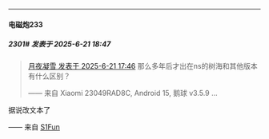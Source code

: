 ﻿
*****

####  电磁炮233  
##### 2301#       发表于 2025-6-21 18:47

<blockquote><a href="httphttps://stage1st.com/2b/forum.php?mod=redirect&amp;goto=findpost&amp;pid=67976805&amp;ptid=2076827" target="_blank">月夜凝雪 发表于 2025-6-21 17:46</a>
那么多年后才出在ns的树海和其他版本有什么区别？

—— 来自 Xiaomi 23049RAD8C, Android 15, 鹅球 v3.5.9 ...</blockquote>
据说改文本了

—— 来自 [S1Fun](https://s1fun.koalcat.com)

